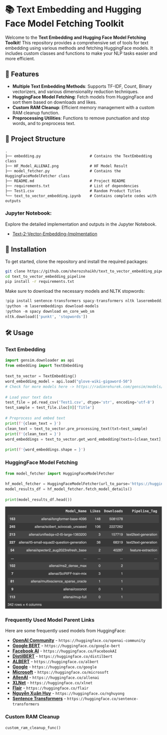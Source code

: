 # 📚 Text Embedding and Hugging Face Model Fetching Toolkit

Welcome to the **Text Embedding and Hugging Face Model Fetching Toolkit**! This repository provides a comprehensive set of tools for text embedding using various methods and fetching HuggingFace models. It includes custom classes and functions to make your NLP tasks easier and more efficient.

## 🌟 Features

- **Multiple Text Embedding Methods**: Supports TF-IDF, Count, Binary vectorizers, and various dimensionality reduction techniques.
- **HuggingFace Model Fetching**: Fetch models from HuggingFace and sort them based on downloads and likes.
- **Custom RAM Cleanup**: Efficient memory management with a custom RAM cleanup function.
- **Preprocessing Utilities**: Functions to remove punctuation and stop words, and to preprocess text.

## 📂 Project Structure

```plaintext
.
├── embedding.py                      # Contains the TextEmbedding class
├── HF_Model_ALLENAI.png              # HF Model Result
├── model_fetcher.py                  # Contains the HuggingFaceModelFetcher class
├── README.md                         # Project README
├── requirements.txt                  # List of dependencies
├── Test1.csv                         # Random Product Titles
└── text_to_vector_embedding.ipynb    # Contains complete codes with outputs
```

### Jupyter Notebook:

Explore the detailed implementation and outputs in the Jupyter Notebook.

- [Text-2-Vector-Embedding-Implmentation](text_to_vector_embedding.ipynb)

## 🚀 Installation

To get started, clone the repository and install the required packages:

```bash
git clone https://github.com/sherozshaikh/text_to_vector_embedding_pipeline.git
cd text_to_vector_embedding_pipeline
pip install -r requirements.txt
```

Make sure to download the necessary models and NLTK stopwords:

```python
!pip install sentence-transformers spacy-transformers nltk laserembeddings
!python -m laserembeddings download-models
!python -m spacy download en_core_web_sm
nltk.download(['punkt', 'stopwords'])
```

## 🛠️ Usage

### Text Embedding

```python
import gensim.downloader as api
from embedding import TextEmbedding

text_to_vector = TextEmbedding()
word_embedding_model = api.load("glove-wiki-gigaword-50")
# Check for more models here -> https://radimrehurek.com/gensim/models/word2vec.html

# Load your text data
test_file = pd.read_csv('Test1.csv', dtype='str', encoding='utf-8')
test_sample = test_file.iloc[0]['Title']

# Preprocess and embed text
print(f'{clean_text = }')
clean_text = text_to_vector.pre_processing_text(txt=test_sample)
print(f'{clean_text = }')
word_embeddings = text_to_vector.get_word_embedding(texts=[clean_text], model_name=word_embedding_model)

print(f'{word_embeddings.shape = }')
```

### HuggingFace Model Fetching

```python
from model_fetcher import HuggingFaceModelFetcher

hf_model_fetcher = HuggingFaceModelFetcher(url_to_parse='https://huggingface.co/allenai', close_time=10)
model_results_df = hf_model_fetcher.fetch_model_details()

print(model_results_df.head())
```
<p align="middle">
  <img src="HF_Model_ALLENAI.png" width="1100"/>
</p>

### Frequently Used Model Parent Links

Here are some frequently used models from HuggingFace:

- **[OpenAI Community](https://huggingface.co/openai-community)** - `https://huggingface.co/openai-community`
- **[Google BERT](https://huggingface.co/google-bert)** - `https://huggingface.co/google-bert`
- **[Facebook AI](https://huggingface.co/FacebookAI)** - `https://huggingface.co/FacebookAI`
- **[DistilBERT](https://huggingface.co/distilbert)** - `https://huggingface.co/distilbert`
- **[ALBERT](https://huggingface.co/albert)** - `https://huggingface.co/albert`
- **[Google](https://huggingface.co/google)** - `https://huggingface.co/google`
- **[Microsoft](https://huggingface.co/microsoft)** - `https://huggingface.co/microsoft`
- **[AllenAI](https://huggingface.co/allenai)** - `https://huggingface.co/allenai`
- **[XLNet](https://huggingface.co/xlnet)** - `https://huggingface.co/xlnet`
- **[Flair](https://huggingface.co/flair)** - `https://huggingface.co/flair`
- **[Nguyễn Xuân Huy](https://huggingface.co/nghuyong)** - `https://huggingface.co/nghuyong`
- **[Sentence Transformers](https://huggingface.co/sentence-transformers)** - `https://huggingface.co/sentence-transformers`

### Custom RAM Cleanup

```python
custom_ram_cleanup_func()
```
